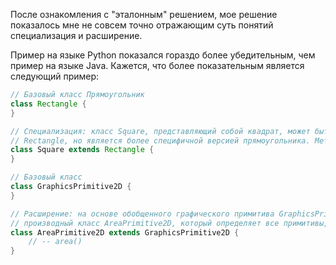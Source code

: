 После ознакомления с "эталонным" решением, мое решение показалось мне не совсем точно отражающим суть понятий специализация и расширение.

Пример на языке Python показался гораздо более убедительным, чем пример на языке Java. Кажется, что более показательным является следующий пример:


```java
// Базовый класс Прямоугольник
class Rectangle {
}

// Специализация: класс Square, представляющий собой квадрат, может быть порожден как специализация базового класса 
// Rectangle, но является более специфичной версией прямоугольника. Методы в нем могут быть переопределены
class Square extends Rectangle {
}

// Базовый класс
class GraphicsPrimitive2D {
}

// Расширение: на основе обобщенного графического примитива GraphicsPrimitive2D в двумерной плоскости можно определить
// производный класс AreaPrimitive2D, который определяет все примитивы, имеющие площадь
class AreaPrimitive2D extends GraphicsPrimitive2D {
    // -- area()
}
```

